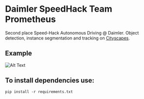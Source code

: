 # Daimler SpeedHack Team Prometheus
Second place Speed-Hack Autonomous Driving @ Daimler.
Object detection, instance segmentation and tracking on [Cityscapes](https://www.cityscapes-dataset.com/).

## Example 
![Alt Text](https://github.com/m-menne/Prometheus/final.gif)

## To install dependencies use: 

`pip install -r requirements.txt`
